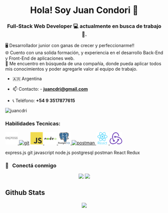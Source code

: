 
<h1 align="center">Hola! Soy Juan Condori 👋</h1>
<h3 align="center">Full-Stack Web Developer 💻 actualmente en busca de trabajo 🚀.</h3>
🖥️ Desarrollador junior con ganas de crecer y perfeccionarme!!<br/>
🌐 Cuento con una solida formación, y experiencia en el desarrollo Back-End y Front-End de aplicaciones web.<br/>
📣 Me encuentro en búsqueda de una compañía, donde pueda aplicar todos mis conocimientos y poder agregarle valor al equipo de trabajo.<br/>

- 🇦🇷 Argentina

- 📫 Contacto: - **juancdri@gmail.com**

- 📞 Teléfono: **+54 9 3517877615**

<p align="left"> <img src="https://komarev.com/ghpvc/?username=juancdri&label=Profile%20views&color=0e75b6&style=flat" alt="juancdri" /> </p>

<h3> Habilidades Tecnicas:</h3>
<p align="left"> 
  <a href="https://expressjs.com" target="_blank"> <img src="https://raw.githubusercontent.com/devicons/devicon/master/icons/express/express-original-wordmark.svg" alt="express" width="40" height="40"/> </a> 
  <a href="https://git-scm.com/" target="_blank"> <img src="https://www.vectorlogo.zone/logos/git-scm/git-scm-icon.svg" alt="git" width="40" height="40"/></a> 
  <a href="https://developer.mozilla.org/en-US/docs/Web/JavaScript" target="_blank"> <img src="https://raw.githubusercontent.com/devicons/devicon/master/icons/javascript/javascript-original.svg" alt="javascript" width="40" height="40"/> </a> 
  <a href="https://nodejs.org" target="_blank"> <img src="https://raw.githubusercontent.com/devicons/devicon/master/icons/nodejs/nodejs-original-wordmark.svg" alt="nodejs" width="40" height="40"/> </a> 
  <a href="https://www.postgresql.org" target="_blank"> <img src="https://raw.githubusercontent.com/devicons/devicon/master/icons/postgresql/postgresql-original-wordmark.svg" alt="postgresql" width="40" height="40"/> </a> 
  <a href="https://postman.com" target="_blank"> <img src="https://www.vectorlogo.zone/logos/getpostman/getpostman-icon.svg" alt="postman" width="40" height="40"/> </a> 
  <a href="https://reactjs.org/" target="_blank"> <img src="https://raw.githubusercontent.com/devicons/devicon/master/icons/react/react-original-wordmark.svg" alt="react" width="40" height="40"/> </a> 
  <a href="https://redux.js.org" target="_blank"> <img src="https://raw.githubusercontent.com/devicons/devicon/master/icons/redux/redux-original.svg" alt="redux" width="40" height="40"/> </a> 
 
 
</p>
<p>express.js git javascript node.js postgresql postman React Redux </p>

<h3> 🤝 &nbsp; Conectá conmigo </h3>

<p align="center">
  <a href="https://www.linkedin.com/in/juancondori/"><img src="https://img.shields.io/badge/-Juan%20M.%20Condori-0077B5?style=flat-square&logo=Linkedin&logoColor=white"/></a>
<a href="mailto:juancdri@gmail.com"><img src="https://img.shields.io/badge/-juancdri@gmail.com-D14836?style=flat-square&logo=Gmail&logoColor=white"/></a>
  
  ## Github Stats  
<div align="center"><img src="https://github-readme-stats.vercel.app/api?username=juancdri&show_icons=true&count_private=true&hide_border=true" align="center" /></div> 
  
<!--
**juancdri/juancdri** is a ✨ _special_ ✨ repository because its `README.md` (this file) appears on your GitHub profile.

Here are some ideas to get you started:

- 🔭 I’m currently working on ...
- 🌱 I’m currently learning ...
- 👯 I’m looking to collaborate on ...
- 🤔 I’m looking for help with ...
- 💬 Ask me about ...
- 📫 How to reach me: ...
- 😄 Pronouns: ...
- ⚡ Fun fact: ...
-->
